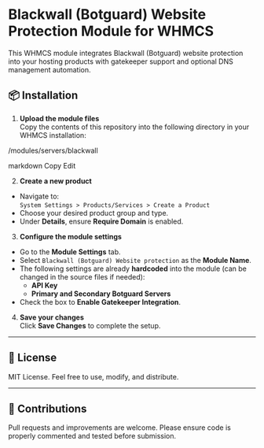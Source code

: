 # Blackwall (Botguard) Website Protection Module for WHMCS

This WHMCS module integrates Blackwall (Botguard) website protection into your hosting products with gatekeeper support and optional DNS management automation.

## 📦 Installation

1. **Upload the module files**  
   Copy the contents of this repository into the following directory in your WHMCS installation:

/modules/servers/blackwall

markdown
Copy
Edit

2. **Create a new product**
- Navigate to:  
  `System Settings > Products/Services > Create a Product`
- Choose your desired product group and type.
- Under **Details**, ensure **Require Domain** is enabled.

3. **Configure the module settings**
- Go to the **Module Settings** tab.
- Select `Blackwall (Botguard) Website protection` as the **Module Name**.
- The following settings are already **hardcoded** into the module (can be changed in the source files if needed):
  - **API Key**
  - **Primary and Secondary Botguard Servers**
- Check the box to **Enable Gatekeeper Integration**.

4. **Save your changes**  
Click **Save Changes** to complete the setup.

---



## 📄 License

MIT License. Feel free to use, modify, and distribute.

---

## 🤝 Contributions

Pull requests and improvements are welcome. Please ensure code is properly commented and tested before submission.
